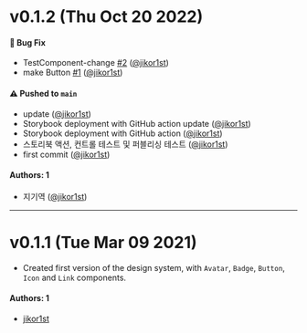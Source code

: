 # v0.1.2 (Thu Oct 20 2022)

#### 🐛 Bug Fix

- TestComponent-change [#2](https://github.com/jikor1st/learnstorybook-design-system/pull/2) ([@jikor1st](https://github.com/jikor1st))
- make Button [#1](https://github.com/jikor1st/learnstorybook-design-system/pull/1) ([@jikor1st](https://github.com/jikor1st))

#### ⚠️ Pushed to `main`

- update ([@jikor1st](https://github.com/jikor1st))
- Storybook deployment with GitHub action update ([@jikor1st](https://github.com/jikor1st))
- Storybook deployment with GitHub action ([@jikor1st](https://github.com/jikor1st))
- 스토리북 액션, 컨트롤 테스트 및 퍼블리싱 테스트 ([@jikor1st](https://github.com/jikor1st))
- first commit ([@jikor1st](https://github.com/jikor1st))

#### Authors: 1

- 지기역 ([@jikor1st](https://github.com/jikor1st))

---

# v0.1.1 (Tue Mar 09 2021)

- Created first version of the design system, with `Avatar`, `Badge`, `Button`, `Icon` and `Link` components.

#### Authors: 1

- [jikor1st](https://github.com/jikor1st)
